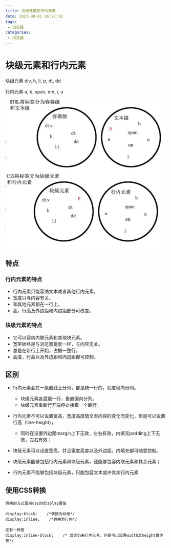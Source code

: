 ```yaml
---
title: 块级元素和行内元素
date: 2023-08-01 16:27:18
tags:
 - 浏览器
categories:
 - 浏览器
---
```


# 块级元素和行内元素


块级元素
div,	h,	li,	p,	dt,	dd

行内元素
a,	b,	span,	em,	i,	u

<img src="块级元素和行内元素/image-20210910141941881.png" alt="image-20210910141941881" />


## 特点

### 行内元素的特点

* 行内元素只能容纳文本或者其他行内元素。
* 宽度只与内容有关。
* 和其他元素都在一行上。
* 高，行高及外边距和内边距部分可改变。


### 块级元素的特点

* 它可以容纳内联元素和其他块元素。
* 宽带始终是与浏览器宽度一样，与内容无关。
* 总是在新行上开始，占据一整行。
* 高度，行高以及外边距和内边距都可控制。


## 区别


* 行内元素会在一条直线上分列，都是统一行的，程度偏向分列。
    * 块级元素各盘踞一行，垂直偏向分列。
    * 块级元素重新行开端停止接着一个断行。

* 行内元素不可以设置宽高，宽度高度随文本内容的变化而变化，但是可以设置行高（line-height），
    * 同时在设置外边距margin上下无效，左右有效，内填充padding上下无效，左右有效；

* 块级元素可以设置宽高，并且宽度高度以及外边距，内填充都可随意控制。

* 块级元素能够包括行内元素和块级元素，还能够包容内联元素和其余元素；
* 行内元素不能够包括块级元素，只能包容文本或许其余行内元素


## 使用CSS转换

```
转换的方式是用css的display属性

display:block;    /*转换为块级*/
display:inline;    /*转换为行内*/

还有一种是
display:inline-block;    /* 其实仍未行内元素，但是可以设置width及height属性等*/
```
